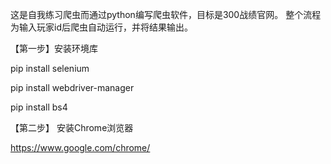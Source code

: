 这是自我练习爬虫而通过python编写爬虫软件，目标是300战绩官网。
整个流程为输入玩家id后爬虫自动运行，并将结果输出。


【第一步】安装环境库

pip install selenium

pip install webdriver-manager

pip install bs4

【第二步】 安装Chrome浏览器

https://www.google.com/chrome/


